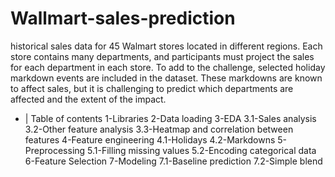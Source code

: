 # Wallmart-sales-prediction

 historical sales data for 45 Walmart stores located in different regions. Each store contains many departments, and participants must project the sales for each department in each store. To add to the challenge, selected holiday markdown events are included in the dataset. These markdowns are known to affect sales, but it is challenging to predict which departments are affected and the extent of the impact.
 
 - | Table of contents
1-Libraries
2-Data loading
3-EDA
3.1-Sales analysis
3.2-Other feature analysis
3.3-Heatmap and correlation between features
4-Feature engineering
4.1-Holidays
4.2-Markdowns
5-Preprocessing
5.1-Filling missing values
5.2-Encoding categorical data
6-Feature Selection
7-Modeling
7.1-Baseline prediction
7.2-Simple blend
